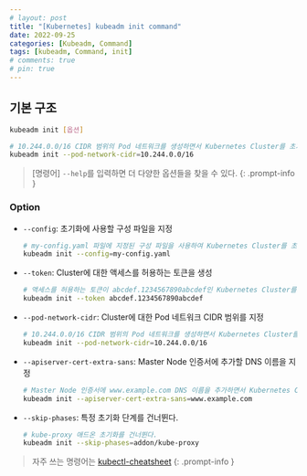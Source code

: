 ```yaml
---
# layout: post
title: "[Kubernetes] kubeadm init command"
date: 2022-09-25
categories: [Kubeadm, Command]
tags: [kubeadm, Command, init]
# comments: true
# pin: true
---
```


## 기본 구조

```bash
kubeadm init [옵션]

# 10.244.0.0/16 CIDR 범위의 Pod 네트워크를 생성하면서 Kubernetes Cluster를 초기화
kubeadm init --pod-network-cidr=10.244.0.0/16
```

> [명령어] `--help`를 입력하면 더 다양한 옵션들을 찾을 수 있다.
{: .prompt-info }

### Option

- `--config`: 초기화에 사용할 구성 파일을 지정
    ```bash
    # my-config.yaml 파일에 지정된 구성 파일을 사용하여 Kubernetes Cluster를 초기화
    kubeadm init --config=my-config.yaml
    ```

- `--token`: Cluster에 대한 액세스를 허용하는 토큰을 생성
    ```bash
    # 액세스를 허용하는 토큰이 abcdef.1234567890abcdef인 Kubernetes Cluster를 초기화
    kubeadm init --token abcdef.1234567890abcdef
    ```

- `--pod-network-cidr`: Cluster에 대한 Pod 네트워크 CIDR 범위를 지정
    ```bash
    # 10.244.0.0/16 CIDR 범위의 Pod 네트워크를 생성하면서 Kubernetes Cluster를 초기화
    kubeadm init --pod-network-cidr=10.244.0.0/16
    ```

- `--apiserver-cert-extra-sans`: Master Node 인증서에 추가할 DNS 이름을 지정
    ```bash
    # Master Node 인증서에 www.example.com DNS 이름을 추가하면서 Kubernetes Cluster를 초기화
    kubeadm init --apiserver-cert-extra-sans=www.example.com
    ```

- `--skip-phases`: 특정 초기화 단계를 건너뛴다.
    ```bash
    # kube-proxy 애드온 초기화를 건너뛴다.
    kubeadm init --skip-phases=addon/kube-proxy
    ```

> 자주 쓰는 명령어는 [kubectl-cheatsheet](https://kubernetes.io/docs/reference/kubectl/cheatsheet/)
{: .prompt-info }